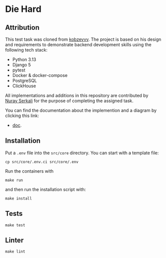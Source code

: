 # Die Hard

## Attribution

This test task was cloned from [kobzevvv](https://github.com/kobzevvv/backender-challenge/tree/main). The project is based on his design and requirements to demonstrate backend development skills using the following tech stack:
- Python 3.13
- Django 5
- pytest
- Docker & docker-compose
- PostgreSQL
- ClickHouse

All implementations and additions in this repository are contributed by [Nuray Serkali](https://github.com/nuray0) for the purpose of completing the assigned task. 

You can find the documentation about the implemention and a diagram by clicking this link: 
* [doc](docs/implementation_details.md).


## Installation

Put a `.env` file into the `src/core` directory. You can start with a template file:

```
cp src/core/.env.ci src/core/.env
```

Run the containers with
```
make run
```

and then run the installation script with:

```
make install
```

## Tests

`make test`

## Linter

`make lint`
